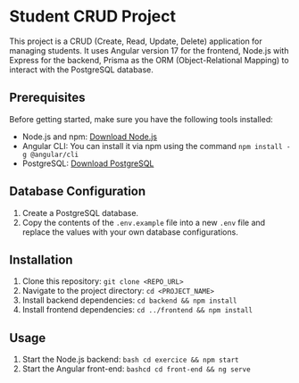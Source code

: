 # Student CRUD Project

This project is a CRUD (Create, Read, Update, Delete) application for managing students. It uses Angular version 17 for the frontend, Node.js with Express for the backend, Prisma as the ORM (Object-Relational Mapping) to interact with the PostgreSQL database.

## Prerequisites

Before getting started, make sure you have the following tools installed:

- Node.js and npm: [Download Node.js](https://nodejs.org/)
- Angular CLI: You can install it via npm using the command `npm install -g @angular/cli`
- PostgreSQL: [Download PostgreSQL](https://www.postgresql.org/download/)

## Database Configuration

1. Create a PostgreSQL database.
2. Copy the contents of the `.env.example` file into a new `.env` file and replace the values with your own database configurations.

## Installation

1. Clone this repository: `git clone <REPO_URL>`
2. Navigate to the project directory: `cd <PROJECT_NAME>`
3. Install backend dependencies: `cd backend && npm install`
4. Install frontend dependencies: `cd ../frontend && npm install`

## Usage

1. Start the Node.js backend:
   ```bash cd exercice && npm start```
2. Start the Angular front-end:
   ```bashcd cd front-end && ng serve```

